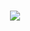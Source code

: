 <br/><br/><br/>
<div align="center">
	<img src="https://files.catbox.moe/tuqhpw.png">
</div>‎ ‎ ‎  ‎  ‎
<br/><br/><br/>
